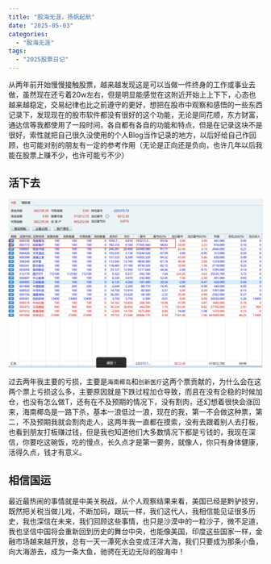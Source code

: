 ```yaml
---
title: "股海无涯，扬帆起航"
date: "2025-05-03"
categories: 
  - "股海无涯"
tags: 
  - "2025股票日记"
---
```

从两年前开始慢慢接触股票，越来越发现这是可以当做一件终身的工作或事业去做，虽然现在还亏着20w左右，但是明显能感觉在这附近开始上上下下，心态也越来越稳定，交易纪律也比之前遵守的更好，想把在股市中观察和感悟的一些东西记录下，发现现在的股市软件都没有很好的这个功能，无论是同花顺，东方财富，通达信等我都使用了一段时间，各自都有各自的功能和特点，但是在记录这块不是很好，索性就把自己很久没使用的个人Blog当作记录的地方，以后好给自己作回顾，也可能对别的朋友有一定的参考作用（无论是正向还是负向，也许几年以后我能在股票上赚不少，也许可能亏不少）
## 活下去
![alt text](image.png)
<!--more-->
过去两年我主要的亏损，主要是`海南椰岛`和`创新医疗`这两个票贡献的，为什么会在这两个票上亏损这么多，主要原因就是下跌过程加仓导致，而且在没有企稳的时候加仓，也没有怎么做T，还有在不及预期的情况下，没有割肉，还幻想着很快会涨回来，海南椰岛是一路下杀，基本一浪低过一浪，现在的我，第一不会做这种票，第二，不及预期我就会割肉走人，这两年我一直都在摸索，没有去跟着别人去打板，也看到朋友打板赚过钱，但是我也知道他们大多数情况下都是亏钱的，我现在深信，你要吃这碗饭，吃的慢点，长久点才是第一要务，就像人，你只有身体健康，活得久点，钱才有意义。
## 相信国运
最近最热闹的事情就是中美关税战，从个人观察结果来看，美国已经是黔驴技穷，既然把关税当做儿戏，不断加码，跟玩一样，我们这代人，我相信能见证很多历史，我也深信在未来，我们回顾这些事情，也只是沙漠中的一粒沙子，微不足道，我也坚信中国将会重新回到历史的舞台中央，也能像美国，印度这些国家一样，金融市场越来越开放，总有一天一潭死水会变成汪洋大海，我们只要成为那条小鱼，向大海游去，成为一条大鱼，驰骋在无边无际的股海中！